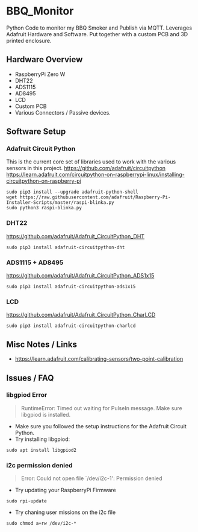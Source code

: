 # BBQ_Monitor
Python Code to monitor my BBQ Smoker and Publish via MQTT. Leverages Adafruit Hardware and Software. Put together with a custom PCB and 3D printed enclosure.

## Hardware Overview
- RaspberryPi Zero W
- DHT22
- ADS1115
- AD8495
- LCD
- Custom PCB
- Various Connectors / Passive devices.

## Software Setup

### Adafruit Circuit Python
This is the current core set of libraries used to work with the various sensors in this project.
https://github.com/adafruit/circuitpython
https://learn.adafruit.com/circuitpython-on-raspberrypi-linux/installing-circuitpython-on-raspberry-pi
```
sudo pip3 install --upgrade adafruit-python-shell
wget https://raw.githubusercontent.com/adafruit/Raspberry-Pi-Installer-Scripts/master/raspi-blinka.py
sudo python3 raspi-blinka.py
```
### DHT22
https://github.com/adafruit/Adafruit_CircuitPython_DHT
```
sudo pip3 install adafruit-circuitpython-dht
```
### ADS1115 + AD8495
https://github.com/adafruit/Adafruit_CircuitPython_ADS1x15
```
sudo pip3 install adafruit-circuitpython-ads1x15
```
### LCD
https://github.com/adafruit/Adafruit_CircuitPython_CharLCD
```
sudo pip3 install adafruit-circuitpython-charlcd
```
## Misc Notes / Links
- https://learn.adafruit.com/calibrating-sensors/two-point-calibration

## Issues / FAQ
### libgpiod Error
> RuntimeError: Timed out waiting for PulseIn message. Make sure libgpiod is installed.

- Make sure you followed the setup instructions for the Adafruit Circuit Python.
- Try installing libgpiod:
```
sudo apt install libgpiod2
```
### i2c permission denied
> Error: Could not open file `/dev/i2c-1': Permission denied
- Try updating your RaspberryPi Firmware
```
sudo rpi-update
```
- Try chaning user missions on the i2c file
```
sudo chmod a+rw /dev/i2c-*
```

